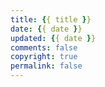 ```yaml
---
title: {{ title }}
date: {{ date }}
updated: {{ date }}
comments: false
copyright: true
permalink: false
---
```

